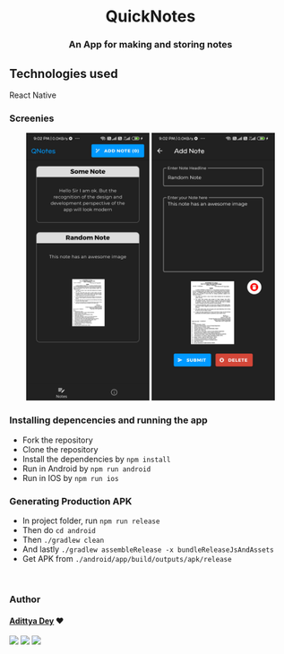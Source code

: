 <h1 align="center" >QuickNotes</h1>
<h3 align="center">An App for making and storing notes</h3>

## Technologies used
React Native

### Screenies
<div align="center" class="row">
  <img src="demo_M.jpg" width="220"/>
  <img src="demo_S.jpg" width="220"/>
</div>


### Installing depencencies and running the app
* Fork the repository
* Clone the repository
* Install the dependencies by `npm install`
* Run in Android by `npm run android`
* Run in IOS by `npm run ios`

### Generating Production APK
* In project folder, run `npm run release`
* Then do `cd android`
* Then `./gradlew clean`
* And lastly `./gradlew assembleRelease -x bundleReleaseJsAndAssets`
* Get APK from `./android/app/build/outputs/apk/release`

<br>

### Author

#### [Adittya Dey](https://github.com/adiXcodr) ❤

[<img src="https://image.flaticon.com/icons/svg/185/185964.svg" width="35" padding="10">](https://www.linkedin.com/in/adittya-dey-3966b916b)
[<img src="https://image.flaticon.com/icons/svg/185/185981.svg" width="35" padding="10">](https://www.facebook.com/adittya.dey.3)
[<img src="https://image.flaticon.com/icons/svg/185/185985.svg" width="35" padding="10">](https://www.instagram.com/adixdey/)


<!-- "heroku-postbuild": "NPM_CONFIG_PRODUCTION=false npm install --prefix client && npm run build --prefix client" -->